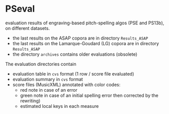 # PSeval
evaluation results of engraving-based pitch-spelling algos (PSE and PS13b), 
on different datasets.

- the last results on the ASAP copora are in directory `Results_ASAP`
- the last results on the Lamarque-Goudard (LG) copora are in directory `Results_ASAP`
- the directory `archives` contains older evaluations (obsolete)

The evaluation directories contain 
- evaluation table in `cvs` format (1 row / score file evaluated)
- evaluation summary in `cvs` format
- score files (MusicXML) annotated with color codes:
  - red note in case of an error
  - green note in case of an initial spelling error then corrected by the rewriting) 
  - estimated local keys in each measure

